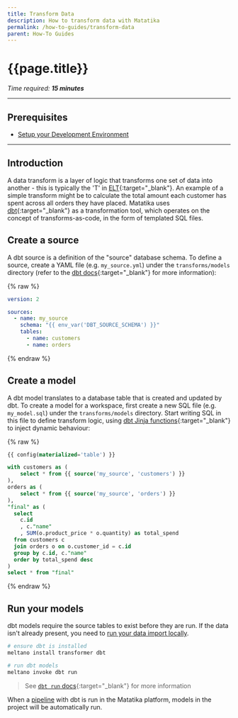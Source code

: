 ```yaml
---
title: Transform Data
description: How to transform data with Matatika
permalink: /how-to-guides/transform-data
parent: How-To Guides
---
```


# {{page.title}}

*Time required: **15 minutes***

---

## Prerequisites
- [Setup your Development Environment]({{site.baseurl}}/how-to-guides/setup-your-development-environment)

---

## Introduction
A data transform is a layer of logic that transforms one set of data into another - this is typically the 'T' in [ELT](https://en.wikipedia.org/wiki/Extract,_load,_transform){:target="_blank"}. An example of a simple transform might be to calculate the total amount each customer has spent across all orders they have placed. Matatika uses [dbt](https://www.getdbt.com/){:target="_blank"} as a transformation tool, which operates on the concept of transforms-as-code, in the form of templated SQL files.

## Create a source
A dbt source is a definition of the "source" database schema. To define a source, create a YAML file (e.g. `my_source.yml`) under the `transforms/models` directory (refer to the [dbt docs](https://docs.getdbt.com/reference/source-properties){:target="_blank"} for more information):

{% raw %}
```yml
version: 2

sources:
  - name: my_source
    schema: "{{ env_var('DBT_SOURCE_SCHEMA') }}"
    tables:
      - name: customers
      - name: orders
```
{% endraw %}

## Create a model
A dbt model translates to a database table that is created and updated by dbt. To create a model for a workspace, first create a new SQL file (e.g. `my_model.sql`) under the `transforms/models` directory. Start writing SQL in this file to define transform logic, using [dbt Jinja functions](https://docs.getdbt.com/reference/dbt-jinja-functions){:target="_blank"} to inject dynamic behaviour:

{% raw %}
```sql
{{ config(materialized='table') }}

with customers as (
    select * from {{ source('my_source', 'customers') }}
),
orders as (
    select * from {{ source('my_source', 'orders') }}
),
"final" as (
  select
    c.id
    , c."name"
    , SUM(o.product_price * o.quantity) as total_spend
  from customers c
  join orders o on o.customer_id = c.id
  group by c.id, c."name"
  order by total_spend desc
)
select * from "final"
```
{% endraw %}

## Run your models
dbt models require the source tables to exist before they are run. If the data isn't already present, you need to [run your data import locally]({{site.baseurl}}/how-to-guides/import-data/running-your-data-import-locally).

```sh
# ensure dbt is installed
meltano install transformer dbt

# run dbt models
meltano invoke dbt run
```
> See [`dbt run` docs](https://docs.getdbt.com/reference/commands/run){:target="_blank"} for more information

When a [pipeline]({{site.baseurl}}/glossary#pipeline) with dbt is run in the Matatika platform, models in the project will be automatically run.

